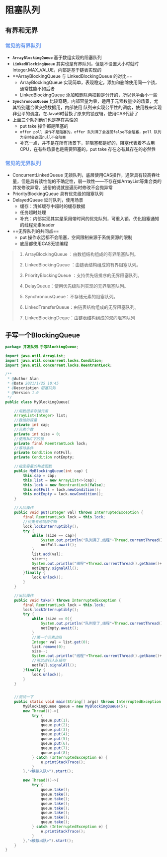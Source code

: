 # 阻塞队列

## 有界和无界

### <font color='cornflowerblue'>**常见的有界队列**</font>

- **`ArrayBlockingQueue`** 基于数组实现的阻塞队列
- **`LinkedBlockingQueue`** 其实也是有界队列，但是不设置大小时就时Integer.MAX_VALUE，内部是基于链表实现的
- ==ArrayBlockingQueue 与 LinkedBlockingQueue 的对比==
  - ArrayBlockingQueue 实现简单，表现稳定，添加和删除使用同一个锁，通常性能不如后者
  - LinkedBlockingQueue 添加和删除两把锁是分开的，所以竞争会小一些
- **`SynchronousQueue`** 比较奇葩，内部容量为零，适用于元素数量少的场景，尤其特别适合做交换数据用，内部使用 队列来实现公平性的调度，使用栈来实现非公平的调度，在Java6时替换了原来的锁逻辑，使用CAS代替了
- 上面三个队列他们也是存在共性的 
  - put take 操作都是阻塞的
  - `offer poll 操作不是阻塞的，offer 队列满了会返回false不会阻塞，poll 队列为空时会返回null不会阻塞`
  - 补充一点，并不是在所有场景下，非阻塞都是好的，阻塞代表着不占用CPU，在有些场景也是需要阻塞的，put take 存在必有其存在的必然性

### <font color='cornflowerblue'>**常见的无界队列**</font>

- ConcurrentLinkedQueue 无锁队列，底层使用CAS操作，通常具有较高吞吐量，但是具有读性能的不确定性，弱一致性——不存在如ArrayList等集合类的并发修改异常，通俗的说就是遍历时修改不会抛异常
- PriorityBlockingQueue 具有优先级的阻塞队列
- DelayedQueue 延时队列，使用场景 
  - 缓存：清掉缓存中超时的缓存数据
  - 任务超时处理
  - 补充：内部实现其实是采用带时间的优先队列，可重入锁，优化阻塞通知的线程元素leader
- ==无界队列的共同点==
  - put 操作永远都不会阻塞，空间限制来源于系统资源的限制
  - 底层都使用CAS无锁编程

> 1. ArrayBlockingQueue ：由数组结构组成的有界阻塞队列。
>
> 2. LinkedBlockingQueue ：由链表结构组成的有界阻塞队列。
>
> 3. PriorityBlockingQueue ：支持优先级排序的无界阻塞队列。
>
> 4. DelayQueue：使用优先级队列实现的无界阻塞队列。
>
> 5. SynchronousQueue：不存储元素的阻塞队列。
>
> 6. LinkedTransferQueue：由链表结构组成的无界阻塞队列。
>
> 7. LinkedBlockingDeque：由链表结构组成的双向阻塞队列

## 手写一个BlockingQueue

```java
package 并发队列.手写BlockingQueue;

import java.util.ArrayList;
import java.util.concurrent.locks.Condition;
import java.util.concurrent.locks.ReentrantLock;

/**
 * @Author Alan
 * @Date 2021/1/25 10:45
 * @Description 阻塞队列
 * @Version 1.0
 */
public class MyBlockingQueue{

    //用数组来存储元素
    ArrayList<Integer> list;
    //数组的容量
    private int cap;
    //元素个数
    private int size = 0;
    //使用JUC下的锁
    private final ReentrantLock lock;
    //等待条件
    private Condition notFull;
    private Condition notEmpty;

    //指定容量的构造函数
    public MyBlockingQueue(int cap) {
        this.cap = cap;
        this.list = new ArrayList<>(cap);
        this.lock = new ReentrantLock(false);
        this.notFull = lock.newCondition();
        this.notEmpty = lock.newCondition();
    }

    //入队操作
    public void put(Integer val) throws InterruptedException {
        final ReentrantLock lock = this.lock;
        //优先考虑响应中断
        lock.lockInterruptibly();
        try {
            while (size == cap){
                System.out.println("队列满了,线程"+Thread.currentThread().getName()+"put()进入堵塞状态");
                notFull.await();
            }
            list.add(val);
            size++;
            System.out.println("线程"+Thread.currentThread().getName()+"添加元素"+val);
            notEmpty.signalAll();
        }finally {
            lock.unlock();
        }
    }

    //出队操作
    public void take() throws InterruptedException {
        final ReentrantLock lock = this.lock;
        lock.lockInterruptibly();
        try {
            while (size == 0){
                System.out.println("队列空了,线程"+Thread.currentThread().getName()+"take()进入堵塞状态");
                notEmpty.await();
            }
            //第一个元素出队
            Integer val = list.get(0);
            list.remove(0);
            size--;
            System.out.println("线程"+Thread.currentThread().getName()+"取到了元素"+val);
            //可以进行入队操作
            notFull.signalAll();
        }finally {
            lock.unlock();
        }
    }


    //测试一下
    public static void main(String[] args) throws InterruptedException {
        MyBlockingQueue queue = new MyBlockingQueue(5);
        new Thread(()->{
            try {
                queue.put(1);
                queue.put(2);
                queue.put(3);
                queue.put(4);
                queue.put(5);
                queue.put(6);
                queue.put(7);
                queue.put(8);
            } catch (InterruptedException e) {
                e.printStackTrace();
            }
        },"<模拟入队>").start();

        new Thread(()->{
            try {
                queue.take();
                queue.take();
                queue.take();
                queue.take();
                queue.take();
                queue.take();
                queue.take();
                queue.take();
            } catch (InterruptedException e) {
                e.printStackTrace();
            }
        },"<模拟出队>").start();
    }
}

```

